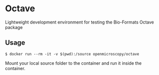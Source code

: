 # Octave

Lightweight development environment for testing the Bio-Formats Octave package

## Usage

```
$ docker run --rm -it -v $(pwd):/source openmicroscopy/octave
```

Mount your local source folder to the container and run it inside the container.
